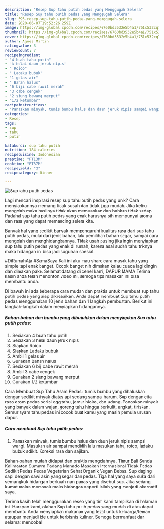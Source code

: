 ```yaml
---
description: "Resep Sup tahu putih pedas yang Menggugah Selera"
title: "Resep Sup tahu putih pedas yang Menggugah Selera"
slug: 595-resep-sup-tahu-putih-pedas-yang-menggugah-selera
date: 2020-06-07T19:52:26.259Z
image: https://img-global.cpcdn.com/recipes/6760bd3532e5b4a1/751x532cq70/sup-tahu-putih-pedas-foto-resep-utama.jpg
thumbnail: https://img-global.cpcdn.com/recipes/6760bd3532e5b4a1/751x532cq70/sup-tahu-putih-pedas-foto-resep-utama.jpg
cover: https://img-global.cpcdn.com/recipes/6760bd3532e5b4a1/751x532cq70/sup-tahu-putih-pedas-foto-resep-utama.jpg
author: Agnes Martin
ratingvalue: 3
reviewcount: 7
recipeingredient:
- "4 buah tahu putih"
- "3 helai daun jeruk nipis"
- " Roico"
- " Ladaku bubuk"
- "1 gelas air"
- " Bahan halus"
- "6 biji cabe rawit merah"
- "3 cabe cengek"
- "2 siung bawang merput"
- "1/2 ketumbar"
recipeinstructions:
- "Panaskan minyak, tumis bumbu halus dan daun jeruk nipis sampai wangi. Masukan air sampai mendidih lalu masukan tahu, roico, ladaku bubuk sdikit. Koreksi rasa dan sajikan."
categories:
- Resep
tags:
- sup
- tahu
- putih

katakunci: sup tahu putih 
nutrition: 184 calories
recipecuisine: Indonesian
preptime: "PT13M"
cooktime: "PT37M"
recipeyield: "2"
recipecategory: Dinner

---
```



![Sup tahu putih pedas](https://img-global.cpcdn.com/recipes/6760bd3532e5b4a1/751x532cq70/sup-tahu-putih-pedas-foto-resep-utama.jpg)

Lagi mencari inspirasi resep sup tahu putih pedas yang unik? Cara menyiapkannya memang tidak susah dan tidak juga mudah. Jika keliru mengolah maka hasilnya tidak akan memuaskan dan bahkan tidak sedap. Padahal sup tahu putih pedas yang enak harusnya sih mempunyai aroma dan rasa yang dapat memancing selera kita.

Banyak hal yang sedikit banyak mempengaruhi kualitas rasa dari sup tahu putih pedas, mulai dari jenis bahan, lalu pemilihan bahan segar, sampai cara mengolah dan menghidangkannya. Tidak usah pusing jika ingin menyiapkan sup tahu putih pedas yang enak di rumah, karena asal sudah tahu triknya maka hidangan ini bisa jadi suguhan spesial.

#DiRumahAja #SamaSaya Kali ini aku mau share cara masak tahu yang simple tapi enak banget. Cocok banget nih dimakan kalau cuaca lagi dingin dan dimakan pake. Selamat datang di cenel kami, DAPUR MAMA Terima kasih anda telah menonton video ini, semoga tips masakan ini bisa membantu anda.


Di bawah ini ada beberapa cara mudah dan praktis untuk membuat sup tahu putih pedas yang siap dikreasikan. Anda dapat membuat Sup tahu putih pedas menggunakan 10 jenis bahan dan 1 langkah pembuatan. Berikut ini langkah-langkah dalam menyiapkan hidangannya.

<!--inarticleads1-->

##### Bahan-bahan dan bumbu yang dibutuhkan dalam menyiapkan Sup tahu putih pedas:

1. Sediakan 4 buah tahu putih
1. Sediakan 3 helai daun jeruk nipis
1. Siapkan  Roico
1. Siapkan  Ladaku bubuk
1. Ambil 1 gelas air
1. Gunakan  Bahan halus
1. Sediakan 6 biji cabe rawit merah
1. Ambil 3 cabe cengek
1. Gunakan 2 siung bawang merput
1. Gunakan 1/2 ketumbar


Cara Membuat Sup Tahu Asam Pedas : tumis bumbu yang dihaluskan dengan sedikit minyak diatas api sedang sampai harum. Sup dengan cita rasa asam pedas berisi egg tahu, jamur hioko, dan udang. Panaskan minyak yang banyak dalam wajan, goreng tahu hingga berkulit, angkat, tiriskan. Semur ayam tahu pedas ini cocok buat kamu yang masih pemula urusan dapur. 

<!--inarticleads2-->

##### Cara membuat Sup tahu putih pedas:

1. Panaskan minyak, tumis bumbu halus dan daun jeruk nipis sampai wangi. Masukan air sampai mendidih lalu masukan tahu, roico, ladaku bubuk sdikit. Koreksi rasa dan sajikan.


Bahan-bahan mudah didapat dan praktis mengolahnya. Timur Bali Sunda Kalimantan Sumatra Padang Manado Masakan Internasional Tidak Pedas Sedikit Pedas Pedas Vegetarian Sehat Organik Vegan Bebas. Sup daging sapi dengan sawi asin yang segar dan pedas. Tiga hal yang saya suka dari semangkuk hidangan berkuah nan panas yang disebut sup. Jika sedang kumat malas memasak maka hidangan seperti inilah yang menjadi alternatif saya. 

Terima kasih telah menggunakan resep yang tim kami tampilkan di halaman ini. Harapan kami, olahan Sup tahu putih pedas yang mudah di atas dapat membantu Anda menyiapkan makanan yang lezat untuk keluarga/teman ataupun menjadi ide untuk berbisnis kuliner. Semoga bermanfaat dan selamat mencoba!
